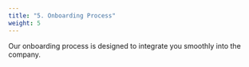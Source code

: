 ```yaml
---
title: "5. Onboarding Process"
weight: 5
---
```


Our onboarding process is designed to integrate you smoothly into the company.
